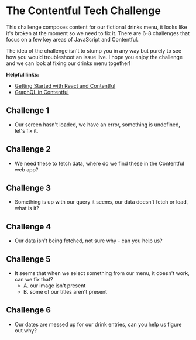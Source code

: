 # The Contentful Tech Challenge

This challenge composes content for our fictional drinks menu, it looks like it's broken at the moment so we need to fix it. There are 6-8 challenges that focus on a few key areas of JavaScript and Contentful.

The idea of the challenge isn't to stump you in any way but purely to see how you would troubleshoot an issue live. I hope you enjoy the challenge and we can look at fixing our drinks menu together!

**Helpful links:**
- [Getting Started with React and Contentful](https://www.contentful.com/developers/docs/javascript/tutorials/getting-started-with-react-and-contentful/)
- [GraphQL in Contentful](https://www.contentful.com/developers/docs/tutorials/general/graphql/)

## Challenge 1
- Our screen hasn't loaded, we have an error, something is undefined, let's fix it.

## Challenge 2
- We need these to fetch data, where do we find these in the Contentful web app?

## Challenge 3
- Something is up with our query it seems, our data doesn't fetch or load, what is it?

## Challenge 4
- Our data isn't being fetched, not sure why - can you help us?

## Challenge 5
- It seems that when we select something from our menu, it doesn't work, can we fix that?
  - A. our image isn't present
  - B. some of our titles aren't present

## Challenge 6
- Our dates are messed up for our drink entries, can you help us figure out why?
